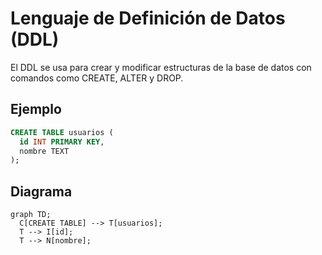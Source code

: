 # Lenguaje de Definición de Datos (DDL)

El DDL se usa para crear y modificar estructuras de la base de datos con comandos como CREATE, ALTER y DROP.

## Ejemplo
```sql
CREATE TABLE usuarios (
  id INT PRIMARY KEY,
  nombre TEXT
);
```

## Diagrama
```mermaid
graph TD;
  C[CREATE TABLE] --> T[usuarios];
  T --> I[id];
  T --> N[nombre];
```
